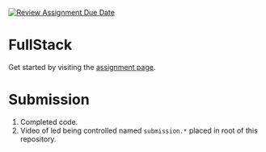 [![Review Assignment Due Date](https://classroom.github.com/assets/deadline-readme-button-22041afd0340ce965d47ae6ef1cefeee28c7c493a6346c4f15d667ab976d596c.svg)](https://classroom.github.com/a/JnoXW8hh)
# FullStack

Get started by visiting the [assignment page](https://ece-196.github.io/docs/assignments/full-stack).

# Submission

1. Completed code.
1. Video of led being controlled named `submission.*` placed in root of this repository.
